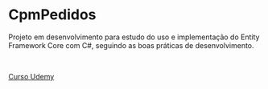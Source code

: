 # CpmPedidos

Projeto em desenvolvimento para estudo do uso e implementação do Entity Framework Core com C#, seguindo as boas práticas de desenvolvimento.

<br>

[Curso Udemy](https://www.udemy.com/course/rock-dot-net-entity-framework/)

